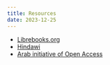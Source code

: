 ```yaml
---
title: Resources
date: 2023-12-25
---
```


* [Librebooks.org](https://librebooks.org/)
* [Hindawi](http://www.hindawi.org/about/)
* [Arab initiative of Open Access](https://aioa.blogspot.com/)
